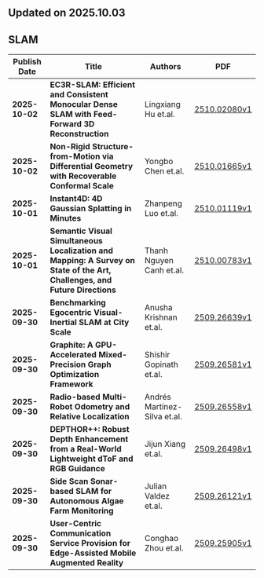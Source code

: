 ## Updated on 2025.10.03

## SLAM

|Publish Date|Title|Authors|PDF|
|---|---|---|---|
|**2025-10-02**|**EC3R-SLAM: Efficient and Consistent Monocular Dense SLAM with Feed-Forward 3D Reconstruction**|Lingxiang Hu et.al.|[2510.02080v1](http://arxiv.org/abs/2510.02080v1)|
|**2025-10-02**|**Non-Rigid Structure-from-Motion via Differential Geometry with Recoverable Conformal Scale**|Yongbo Chen et.al.|[2510.01665v1](http://arxiv.org/abs/2510.01665v1)|
|**2025-10-01**|**Instant4D: 4D Gaussian Splatting in Minutes**|Zhanpeng Luo et.al.|[2510.01119v1](http://arxiv.org/abs/2510.01119v1)|
|**2025-10-01**|**Semantic Visual Simultaneous Localization and Mapping: A Survey on State of the Art, Challenges, and Future Directions**|Thanh Nguyen Canh et.al.|[2510.00783v1](http://arxiv.org/abs/2510.00783v1)|
|**2025-09-30**|**Benchmarking Egocentric Visual-Inertial SLAM at City Scale**|Anusha Krishnan et.al.|[2509.26639v1](http://arxiv.org/abs/2509.26639v1)|
|**2025-09-30**|**Graphite: A GPU-Accelerated Mixed-Precision Graph Optimization Framework**|Shishir Gopinath et.al.|[2509.26581v1](http://arxiv.org/abs/2509.26581v1)|
|**2025-09-30**|**Radio-based Multi-Robot Odometry and Relative Localization**|Andrés Martínez-Silva et.al.|[2509.26558v1](http://arxiv.org/abs/2509.26558v1)|
|**2025-09-30**|**DEPTHOR++: Robust Depth Enhancement from a Real-World Lightweight dToF and RGB Guidance**|Jijun Xiang et.al.|[2509.26498v1](http://arxiv.org/abs/2509.26498v1)|
|**2025-09-30**|**Side Scan Sonar-based SLAM for Autonomous Algae Farm Monitoring**|Julian Valdez et.al.|[2509.26121v1](http://arxiv.org/abs/2509.26121v1)|
|**2025-09-30**|**User-Centric Communication Service Provision for Edge-Assisted Mobile Augmented Reality**|Conghao Zhou et.al.|[2509.25905v1](http://arxiv.org/abs/2509.25905v1)|


